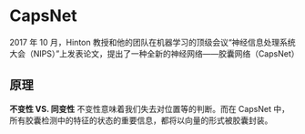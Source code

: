# CapsNet

2017 年 10 月，Hinton 教授和他的团队在机器学习的顶级会议“神经信息处理系统大会（NIPS）”上发表论文，提出了一种全新的神经网络——胶囊网络（CapsNet）

## 原理

**不变性 VS. 同变性**
不变性意味着我们失去对位置等的判断。而在 CapsNet 中，所有胶囊检测中的特征的状态的重要信息，都将以向量的形式被胶囊封装。
